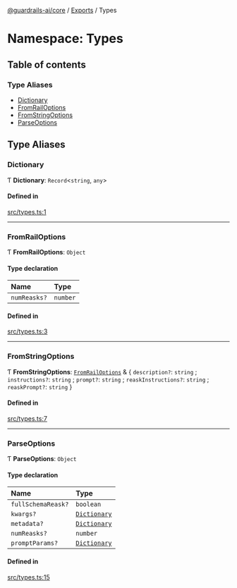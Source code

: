 [@guardrails-ai/core](../README.md) / [Exports](../modules.md) / Types

# Namespace: Types

## Table of contents

### Type Aliases

- [Dictionary](Types.md#dictionary)
- [FromRailOptions](Types.md#fromrailoptions)
- [FromStringOptions](Types.md#fromstringoptions)
- [ParseOptions](Types.md#parseoptions)

## Type Aliases

### Dictionary

Ƭ **Dictionary**: `Record`\<`string`, `any`\>

#### Defined in

[src/types.ts:1](https://github.com/guardrails-ai/guardrails-js/blob/45cd49e/src/types.ts#L1)

___

### FromRailOptions

Ƭ **FromRailOptions**: `Object`

#### Type declaration

| Name | Type |
| :------ | :------ |
| `numReasks?` | `number` |

#### Defined in

[src/types.ts:3](https://github.com/guardrails-ai/guardrails-js/blob/45cd49e/src/types.ts#L3)

___

### FromStringOptions

Ƭ **FromStringOptions**: [`FromRailOptions`](Types.md#fromrailoptions) & \{ `description?`: `string` ; `instructions?`: `string` ; `prompt?`: `string` ; `reaskInstructions?`: `string` ; `reaskPrompt?`: `string`  }

#### Defined in

[src/types.ts:7](https://github.com/guardrails-ai/guardrails-js/blob/45cd49e/src/types.ts#L7)

___

### ParseOptions

Ƭ **ParseOptions**: `Object`

#### Type declaration

| Name | Type |
| :------ | :------ |
| `fullSchemaReask?` | `boolean` |
| `kwargs?` | [`Dictionary`](Types.md#dictionary) |
| `metadata?` | [`Dictionary`](Types.md#dictionary) |
| `numReasks?` | `number` |
| `promptParams?` | [`Dictionary`](Types.md#dictionary) |

#### Defined in

[src/types.ts:15](https://github.com/guardrails-ai/guardrails-js/blob/45cd49e/src/types.ts#L15)
